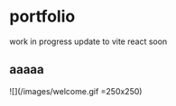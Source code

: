 # portfolio
work in progress update to vite react soon
## aaaaa


![](/images/welcome.gif =250x250) 
